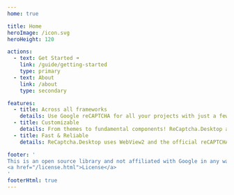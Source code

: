 ```yaml
---
home: true

title: Home
heroImage: /icon.svg
heroHeight: 120

actions:
  - text: Get Started ➜
    link: /guide/getting-started
    type: primary
  - text: About
    link: /about
    type: secondary

features:
  - title: Across all frameworks
    details: Use Google reCAPTCHA for all your projects with just a few lines of code, regardless of the desktop frameworks.
  - title: Customizable
    details: From themes to fundamental components! ReCaptcha.Desktop allows you to customize just about anything.
  - title: Fast & Reliable
    details: ReCaptcha.Desktop uses WebView2 and the official reCAPTCHA widget to bring you the best performance and stability.

footer: '
This is an open source library and not affiliated with Google in any way.
<a href="/license.html">License</a>
'
footerHtml: true
---
```

